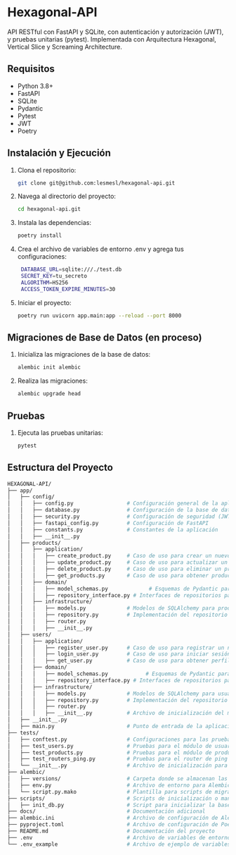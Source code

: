 # Hexagonal-API
API RESTful con FastAPI y SQLite, con autenticación y autorización (JWT), y pruebas unitarias (pytest). Implementada con Arquitectura Hexagonal, Vertical Slice y Screaming Architecture.

## Requisitos

- Python 3.8+
- FastAPI
- SQLite
- Pydantic
- Pytest
- JWT
- Poetry

## Instalación y Ejecución

1. Clona el repositorio:
   ``` bash
   git clone git@github.com:lesmesl/hexagonal-api.git
   ```
2. Navega al directorio del proyecto:
   ``` bash
   cd hexagonal-api.git
   ```
3. Instala las dependencias:
   ``` bash
   poetry install
   ```
4. Crea el archivo de variables de entorno .env y agrega tus configuraciones:

   ``` bash
    DATABASE_URL=sqlite:///./test.db
    SECRET_KEY=tu_secreto
    ALGORITHM=HS256
    ACCESS_TOKEN_EXPIRE_MINUTES=30
   ```
5. Iniciar el proyecto:
   ``` bash
   poetry run uvicorn app.main:app --reload --port 8000
   ```

## Migraciones de Base de Datos (en proceso)
1. Inicializa las migraciones de la base de datos:
   ``` bash
   alembic init alembic
   ```
2. Realiza las migraciones:
   ``` bash
   alembic upgrade head
   ```

## Pruebas
1. Ejecuta las pruebas unitarias:
   ``` bash
   pytest
   ```

## Estructura del Proyecto
``` bash
HEXAGONAL-API/
├── app/
│   ├── config/
│   │   ├── config.py                 # Configuración general de la aplicación y sus variables de entorno
│   │   ├── database.py               # Configuración de la base de datos y creación de sesiones
│   │   ├── security.py               # Configuración de seguridad (JWT, OAuth2, etc.)
│   │   ├── fastapi_config.py         # Configuración de FastAPI
│   │   ├── constants.py              # Constantes de la aplicación
│   │   ├── __init__.py               
│   ├── products/
│   │   ├── application/
│   │   │   ├── create_product.py     # Caso de uso para crear un nuevo producto
│   │   │   ├── update_product.py     # Caso de uso para actualizar un producto
│   │   │   ├── delete_product.py     # Caso de uso para eliminar un producto
│   │   │   ├── get_products.py       # Caso de uso para obtener productos
│   │   ├── domain/
│   │   │   ├── model_schemas.py             # Esquemas de Pydantic para productos
│   │   │   ├── repository_interface.py # Interfaces de repositorios para productos
│   │   ├── infrastructure/
│   │   │   ├── models.py             # Modelos de SQLAlchemy para productos
│   │   │   ├── repository.py         # Implementación del repositorio de productos
│   │   │   ├── router.py             
│   │   │   ├── __init__.py           
│   ├── users/
│   │   ├── application/
│   │   │   ├── register_user.py      # Caso de uso para registrar un nuevo usuario
│   │   │   ├── login_user.py         # Caso de uso para iniciar sesión de usuario
│   │   │   ├── get_user.py           # Caso de uso para obtener perfil de usuario
│   │   ├── domain/
│   │   │   ├── model_schemas.py            # Esquemas de Pydantic para usuarios
│   │   │   ├── repository_interface.py # Interfaces de repositorios para usuarios
│   │   ├── infrastructure/
│   │   │   ├── models.py             # Modelos de SQLAlchemy para usuarios
│   │   │   ├── repository.py         # Implementación del repositorio de usuarios
│   │   │   ├── router.py             
│   │   │   ├── __init__.py           # Archivo de inicialización del módulo infrastructure
│   ├── __init__.py                   
│   ├── main.py                       # Punto de entrada de la aplicación
├── tests/
│   ├── conftest.py                   # Configuraciones para las pruebas
│   ├── test_users.py                 # Pruebas para el módulo de usuarios
│   ├── test_products.py              # Pruebas para el módulo de productos
│   ├── test_routers_ping.py          # Pruebas para el router de ping
│   └── __init__.py                   # Archivo de inicialización para el módulo de pruebas
├── alembic/
│   ├── versions/                     # Carpeta donde se almacenan las migraciones
│   ├── env.py                        # Archivo de entorno para Alembic
│   └── script.py.mako                # Plantilla para scripts de migración
├── scripts/                          # Scripts de inicialización o mantenimiento
│   ├── init_db.py                    # Script para inicializar la base de datos
├── docs/                             # Documentación adicional
├── alembic.ini                       # Archivo de configuración de Alembic
├── pyproject.toml                    # Archivo de configuración de Poetry
├── README.md                         # Documentación del proyecto
├── .env                              # Archivo de variables de entorno
└── .env_example                      # Archivo de ejemplo de variables de entorno
``` 
